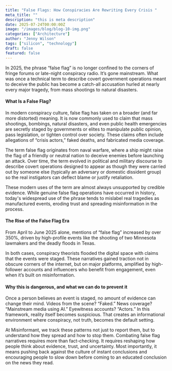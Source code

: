 ```yaml
---
title: "False Flags: How Conspiracies Are Rewriting Every Crisis "
meta_title: ""
description: "this is meta description"
date: 2025-07-24T00:00:00Z
image: "/images/blog/blog-10-img.png"
categories: ["Architecture"]
author: "Jenny Wilson"
tags: ["silicon", "technology"]
draft: false
featured: false
---
```


In 2025, the phrase “false flag” is no longer confined to the corners of fringe forums or late-night conspiracy radio. It’s gone mainstream. What was once a technical term to describe covert government operations meant to deceive the public has become a catch-all accusation hurled at nearly every major tragedy, from mass shootings to natural disasters.


#### What Is a False Flag?

 

In modern conspiracy culture, false flag has taken on a broader (and far more distorted) meaning. It is now commonly used to claim that mass shootings, bombings, natural disasters, and even public health emergencies are secretly staged by governments or elites to manipulate public opinion, pass legislation, or tighten control over society. These claims often include allegations of “crisis actors,” faked deaths, and fabricated media coverage.

 

The term false flag originates from naval warfare, where a ship might raise the flag of a friendly or neutral nation to deceive enemies before launching an attack. Over time, the term evolved in political and military discourse to describe covert operations designed to appear as though they were carried out by someone else (typically an adversary or domestic dissident group) so the real instigators can deflect blame or justify retaliation.

 

These modern uses of the term are almost always unsupported by credible evidence. While genuine false flag operations have occurred in history, today's widespread use of the phrase tends to mislabel real tragedies as manufactured events, eroding trust and spreading misinformation in the process.

 

#### The Rise of the False Flag Era

 

From April to June 2025 alone, mentions of “false flag” increased by over 350%, driven by high-profile events like the shooting of two Minnesota lawmakers and the deadly floods in Texas.

 

In both cases, conspiracy theorists flooded the digital space with claims that the events were staged. These narratives gained traction not in obscure corners of the internet, but on major platforms, amplified by high-follower accounts and influencers who benefit from engagement, even when it’s built on misinformation.

 

#### Why this is dangerous, and what we can do to prevent it

 

Once a person believes an event is staged, no amount of evidence can change their mind. Videos from the scene? “Faked.” News coverage? “Mainstream media using AI.” Eyewitness accounts? “Actors.” In this framework, reality itself becomes suspicious. That creates an informational environment where conspiracy, not truth, becomes the default setting.

 

At Misinformant, we track these patterns not just to report them, but to understand how they spread and how to stop them. Combating false flag narratives requires more than fact-checking. It requires reshaping how people think about evidence, trust, and uncertainty. Most importantly, it means pushing back against the culture of instant conclusions and encouraging people to slow down before coming to an educated conclusion on the news they read.
